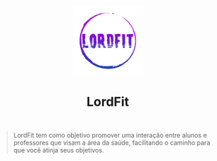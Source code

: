 <h1 align="center">
 <br>
  <img src="https://github.com/c-Bruno/LordFit/blob/master/assets/images/LogoFinal.png" alt="TinDev" width="160">
<br>
<br>
LordFit
</h1>

<p align="center"></p>
<br>


> LordFit tem como objetivo promover uma interação entre alunos e professores que visam a área da saúde, facilitando o caminho para que você atinja seus objetivos.
